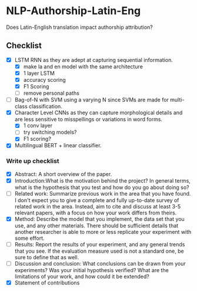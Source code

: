 # NLP-Authorship-Latin-Eng
Does Latin-English translation impact authorship attribution?

## Checklist
-  [x] LSTM RNN as they are adept at capturing sequential information. 
    - [x] make la and en model with the same architecture
    - [x] 1 layer LSTM
    - [x] accuracy scoring
    - [x] F1 Scoring
    - [ ] remove personal paths
-  [ ] Bag-of-N with SVM using a varying N since SVMs are made for multi-class classification.
-  [x] Character Level CNNs as they can capture morphological details and are less sensitive to misspellings or variations in word forms.
    -  [x] 1 conv layer
    -  [ ] try switching models?
    -  [x] F1 scoring?
-  [x] Multilingual BERT + linear classifier.
### Write up checklist
- [x] Abstract: A short overview of the paper.
- [x] Introduction:What is the motivation behind the project? In general terms, what is the hypothesis that you test and how do you go about doing so?
- [ ] Related work: Summarize previous work in the area that you have found. I don't expect you to give a complete and fully up-to-date survey of related work in the area. Instead, aim to cite and discuss at least 3-5 relevant papers, with a focus on how your work differs from theirs.
- [x] Method: Describe the model that you implement, the data set that you use, and any other materials. There should be sufficient details that another researcher is able to more or less replicate your experiment with some effort.
- [ ] Results: Report the results of your experiment, and any general trends that you see. If the evaluation measure used is not a standard one, be sure to define that as well.
- [ ] Discussion and conclusion: What conclusions can be drawn from your experiments? Was your initial hypothesis verified? What are the limitations of your work, and how could it be extended?
- [x] Statement of contributions
